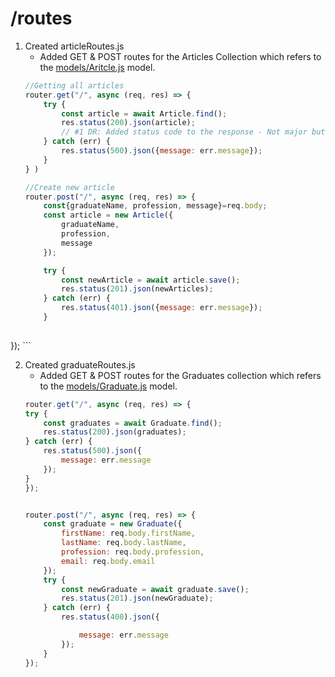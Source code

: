 # /routes 
<!-- When making changes to this directory write about it in here. -->
1. Created articleRoutes.js 
    - Added GET & POST routes for the Articles Collection which refers to the <a href="https://github.com/DariusRain/agile-collab-project/blob/master/models/Article.js">models/Aritcle.js</a> model.
    ```javascript
    //Getting all articles
    router.get("/", async (req, res) => {
        try {
            const article = await Article.find();
            res.status(200).json(article);
            // #1 DR: Added status code to the response - Not major but prefreable 
        } catch (err) {
            res.status(500).json({message: err.message});
        }
    } )

    //Create new article
    router.post("/", async (req, res) => {
        const{graduateName, profession, message}=req.body; 
        const article = new Article({
            graduateName,
            profession,
            message
        });

        try {
            const newArticle = await article.save();
            res.status(201).json(newArticles);
        } catch (err) {
            res.status(401).json({message: err.message});
        }
            
});
    ```
    
2. Created graduateRoutes.js
    - Added GET & POST routes for the Graduates collection which refers to the <a href="https://github.com/DariusRain/agile-collab-project/blob/master/models/Graduate.js">models/Graduate.js</a> model.
    ```javascript 
    router.get("/", async (req, res) => {
    try {
        const graduates = await Graduate.find();
        res.status(200).json(graduates);
    } catch (err) {
        res.status(500).json({
            message: err.message
        });
    }
    });


    router.post("/", async (req, res) => {
        const graduate = new Graduate({
            firstName: req.body.firstName,
            lastName: req.body.lastName,
            profession: req.body.profession,
            email: req.body.email
        });
        try {
            const newGraduate = await graduate.save();
            res.status(201).json(newGraduate);
        } catch (err) {
            res.status(400).json({

                message: err.message
            });
        }
    });
    ```

